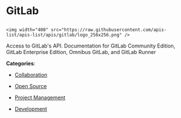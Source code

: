 # GitLab<p align="center">
    <img width="400" src="https://raw.githubusercontent.com/apis-list/apis-list/apis/gitlab/logo_256x256.png" />
</p>

Access to GitLab's API.  Documentation for GitLab Community Edition, GitLab Enterprise Edition, Omnibus GitLab, and GitLab Runner

**Categories**:

- [Collaboration](https://github/apis-list/apis-list#collaboration)

- [Open Source](https://github/apis-list/apis-list#open-source)

- [Project Management](https://github/apis-list/apis-list#project-management)

- [Development](https://github/apis-list/apis-list#development)





